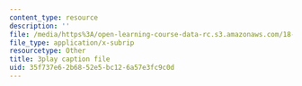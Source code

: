 ```yaml
---
content_type: resource
description: ''
file: /media/https%3A/open-learning-course-data-rc.s3.amazonaws.com/18-404j-theory-of-computation-fall-2020/35f737e62b6852e5bc126a57e3fc9c0d_eEXSv0jChO4.vtt
file_type: application/x-subrip
resourcetype: Other
title: 3play caption file
uid: 35f737e6-2b68-52e5-bc12-6a57e3fc9c0d
---
```

